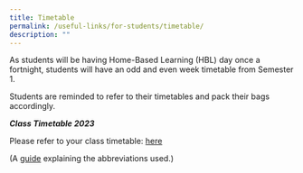 ```yaml
---
title: Timetable
permalink: /useful-links/for-students/timetable/
description: ""
---
```

As students will be having Home-Based Learning (HBL) day once a fortnight, students will have an odd and even week timetable from Semester 1.

Students are reminded to refer to their timetables and pack their bags accordingly.

***Class Timetable 2023*** 

Please refer to your class timetable:
[here](/files/2023%20semester%202%20timetable%20for%20each%20class.pdf)



(A [guide](/files/Useful%20Links/For%20Students/Timetable%20Abbreviations%202021%20Sem%202.pdf) explaining the abbreviations used.)
